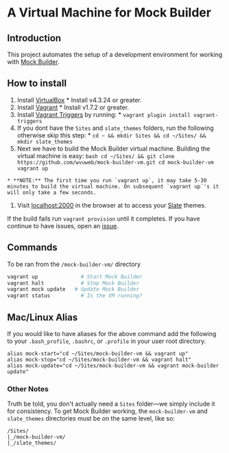 # A Virtual Machine for Mock Builder

## Introduction

This project automates the setup of a development environment for working with [Mock Builder](https://github.com/wvuweb/mock_builder).

## How to install

  1. Install [VirtualBox](https://www.virtualbox.org)
    * Install v4.3.24 or greater.
  1. Install [Vagrant](http://vagrantup.com)
    * Install v1.7.2 or greater.
  1. Install [Vagrant Triggers](https://github.com/emyl/vagrant-triggers) by running:
    * `vagrant plugin install vagrant-triggers`
  1. If you dont have the `Sites` and `slate_themes` folders, run the following otherwise skip this step:
    * `cd ~ && mkdir Sites && cd ~/Sites/ && mkdir slate_themes`
  1. Next we have to build the Mock Builder virtual machine. Building the virtual machine is easy:
    ```bash
    cd ~/Sites/ && git clone https://github.com/wvuweb/mock-builder-vm.git
    cd mock-builder-vm
    vagrant up
    ```

    * **NOTE:** The first time you run `vagrant up`, it may take 5-30 minutes to build the virtual machine. On subsequent `vagrant up`'s it will only take a few seconds.
  1. Visit [localhost:2000](http://localhost:2000) in the browser at to access your [Slate](http://slatecms.wvu.edu) themes.

If the build fails run `vagrant provision` until it completes.  If you have continue to have issues, open an [issue](https://github.com/wvuweb/mock-builder-vm/issues).

## Commands

To be ran from the `/mock-builder-vm/` directory
```bash
vagrant up              # Start Mock Builder
vagrant halt            # Stop Mock Builder
vagrant mock update   # Update Mock Builder
vagrant status          # Is the VM running?
```

## Mac/Linux Alias

If you would like to have aliases for the above command add the following to your `.bash_profile`, `.bashrc`, or `.profile` in your user root directory.
```
alias mock-start="cd ~/Sites/mock-builder-vm && vagrant up"
alias mock-stop="cd ~/Sites/mock-builder-vm && vagrant halt"
alias mock-update="cd ~/Sites/mock-builder-vm && vagrant mock-builder update"
```

### Other Notes

Truth be told, you don't actually need a `Sites` folder—we simply include it for consistency. To get Mock Builder working, the `mock-builder-vm` and `slate_themes` directories must be on the same level, like so:
```
/Sites/
|_/mock-builder-vm/
|_/slate_themes/
```
